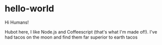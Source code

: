 # hello-world

Hi Humans!

Hubot here, I like Node.js and Coffeescript (that's what I'm made of!).
I've had tacos on the moon and find them far superior to earth tacos
